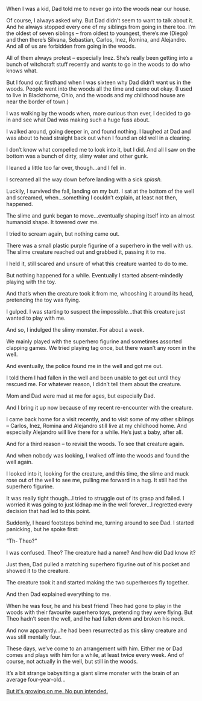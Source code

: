 When I was a kid, Dad told me to never go into the woods near our house.

Of course, I always asked why. But Dad didn’t seem to want to talk about it. And he always stopped every one of my siblings from going in there too. I’m the oldest of seven siblings – from oldest to youngest, there’s me (Diego) and then there’s Silvana, Sebastian, Carlos, Inez, Romina, and Alejandro. And all of us are forbidden from going in the woods.

All of them always protest – especially Inez. She’s really been getting into a bunch of witchcraft stuff recently and wants to go in the woods to do who knows what.

But I found out firsthand when I was sixteen why Dad didn’t want us in the woods. People went into the woods all the time and came out okay. (I used to live in Blackthorne, Ohio, and the woods and my childhood house are near the border of town.)

I was walking by the woods when, more curious than ever, I decided to go in and see what Dad was making such a huge fuss about.

I walked around, going deeper in, and found nothing. I laughed at Dad and was about to head straight back out when I found an old well in a clearing. 

I don’t know what compelled me to look into it, but I did. And all I saw on the bottom was a bunch of dirty, slimy water and other gunk.

I leaned a little too far over, though…and I fell in.

I screamed all the way down before landing with a sick *splash.*

Luckily, I survived the fall, landing on my butt. I sat at the bottom of the well and screamed, when…something I couldn’t explain, at least not then, happened.

The slime and gunk began to move…eventually shaping itself into an almost humanoid shape. It towered over me.

I tried to scream again, but nothing came out.

There was a small plastic purple figurine of a superhero in the well with us. The slime creature reached out and grabbed it, passing it to me.

I held it, still scared and unsure of what this creature wanted to do to me.

But nothing happened for a while. Eventually I started absent-mindedly playing with the toy.

And that’s when the creature took it from me, whooshing it around its head, pretending the toy was flying.

I gulped. I was starting to suspect the impossible…that this creature just wanted to play with me.

And so, I indulged the slimy monster. For about a week.

We mainly played with the superhero figurine and sometimes assorted clapping games. We tried playing tag once, but there wasn’t any room in the well. 

And eventually, the police found me in the well and got me out.

I told them I had fallen in the well and been unable to get out until they rescued me. For whatever reason, I didn’t tell them about the creature.

Mom and Dad were mad at me for ages, but especially Dad.

And I bring it up now because of my recent re-encounter with the creature.

I came back home for a visit recently, and to visit some of my other siblings – Carlos, Inez, Romina and Alejandro still live at my childhood home. And especially Alejandro will live there for a while. He’s just a baby, after all.

And for a third reason – to revisit the woods. To see that creature again.

And when nobody was looking, I walked off into the woods and found the well again.

I looked into it, looking for the creature, and this time, the slime and muck rose out of the well to see me, pulling me forward in a hug. It still had the superhero figurine.

It was really tight though…I tried to struggle out of its grasp and failed. I worried it was going to just kidnap me in the well forever…I regretted every decision that had led to this point.

Suddenly, I heard footsteps behind me, turning around to see Dad. I started panicking, but he spoke first:

“Th- Theo?”

I was confused. Theo? The creature had a name? And how did Dad know it?

Just then, Dad pulled a matching superhero figurine out of his pocket and showed it to the creature.

The creature took it and started making the two superheroes fly together.

And then Dad explained everything to me.

When he was four, he and his best friend Theo had gone to play in the woods with their favourite superhero toys, pretending they were flying. But Theo hadn’t seen the well, and he had fallen down and broken his neck.

And now apparently…he had been resurrected as this slimy creature and was still mentally four.

These days, we’ve come to an arrangement with him. Either me or Dad comes and plays with him for a while, at least twice every week. And of course, not actually in the well, but still in the woods.

It’s a bit strange babysitting a giant slime monster with the brain of an average four-year-old…

[But it's growing on me. No pun intended.](https://www.reddit.com/user/LilliannaCreepwell/)